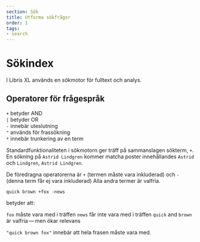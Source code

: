 ```yaml
---
section: Sök
title: Utforma sökfrågor
order: 1
tags:
- search
---
```


# Sökindex

I Libris XL används en sökmotor för fulltext och analys.


## Operatorer för frågespråk

   `+` betyder AND  
   `|` betyder OR  
   `-` innebär uteslutning  
   `"` används för frassökning  
   `*` innebär trunkering av en term  

Standardfunktionaliteten i sökmotorn ger träff på sammanslagen sökterm, `+`. En sökning på `Astrid Lindgren` kommer matcha poster innehållandes `Astrid` och `Lindgren`, `Astrid Lindgren`.

De föredragna operatorerna är `+` (termen måste vara inkluderad) och `-` (denna term får ej vara inkluderad) Alla andra termer är valfria.

`quick brown +fox -news`

betyder att:

`fox` måste vara med i träffen
`news` får inte vara med i träffen
`quick` and `brown` är valfria — men ökar relevans

`"quick brown fox"` innebär att hela frasen måste vara med.
